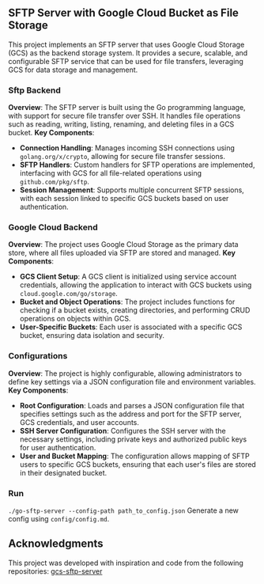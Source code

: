 ## SFTP Server with Google Cloud Bucket as File Storage
This project implements an SFTP server that uses Google Cloud Storage (GCS) as the backend storage system. It provides a secure, scalable, and configurable SFTP service that can be used for file transfers, leveraging GCS for data storage and management.

### Sftp Backend
**Overview**: The SFTP server is built using the Go programming language, with support for secure file transfer over SSH. It handles file operations such as reading, writing, listing, renaming, and deleting files in a GCS bucket.
**Key Components**:
- **Connection Handling**: Manages incoming SSH connections using `golang.org/x/crypto`, allowing for secure file transfer sessions.
- **SFTP Handlers**: Custom handlers for SFTP operations are implemented, interfacing with GCS for all file-related operations using `github.com/pkg/sftp`.
- **Session Management**: Supports multiple concurrent SFTP sessions, with each session linked to specific GCS buckets based on user authentication.

### Google Cloud Backend
**Overview**: The project uses Google Cloud Storage as the primary data store, where all files uploaded via SFTP are stored and managed.
**Key Components**:
- **GCS Client Setup**: A GCS client is initialized using service account credentials, allowing the application to interact with GCS buckets using `cloud.google.com/go/storage`.
- **Bucket and Object Operations**: The project includes functions for checking if a bucket exists, creating directories, and performing CRUD operations on objects within GCS.
- **User-Specific Buckets**: Each user is associated with a specific GCS bucket, ensuring data isolation and security.


### Configurations
**Overview**: The project is highly configurable, allowing administrators to define key settings via a JSON configuration file and environment variables.
**Key Components**:
- **Root Configuration**: Loads and parses a JSON configuration file that specifies settings such as the address and port for the SFTP server, GCS credentials, and user accounts.
- **SSH Server Configuration**: Configures the SSH server with the necessary settings, including private keys and authorized public keys for user authentication.
- **User and Bucket Mapping**: The configuration allows mapping of SFTP users to specific GCS buckets, ensuring that each user's files are stored in their designated bucket.

### Run
```./go-sftp-server --config-path path_to_config.json```
Generate a new config using `config/config.md`.

## Acknowledgments
This project was developed with inspiration and code from the following repositories:
[gcs-sftp-server](https://github.com/affordablemobiles/gcs-sftp-server)
